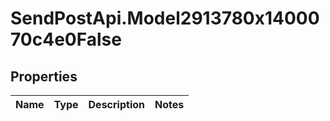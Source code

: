 # SendPostApi.Model2913780x1400070c4e0False

## Properties
Name | Type | Description | Notes
------------ | ------------- | ------------- | -------------


